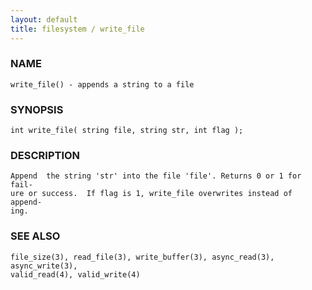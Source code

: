 ```yaml
---
layout: default
title: filesystem / write_file
---
```


### NAME

    write_file() - appends a string to a file

### SYNOPSIS

    int write_file( string file, string str, int flag );

### DESCRIPTION

    Append  the string 'str' into the file 'file'. Returns 0 or 1 for fail‐
    ure or success.  If flag is 1, write_file overwrites instead of append‐
    ing.

### SEE ALSO

    file_size(3), read_file(3), write_buffer(3), async_read(3), async_write(3),
    valid_read(4), valid_write(4)

